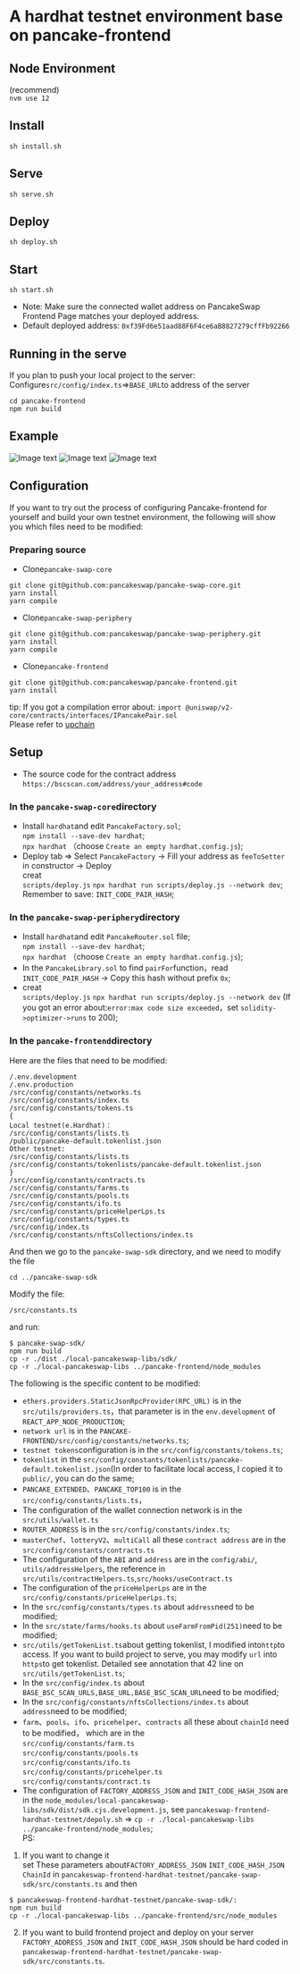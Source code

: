 # A hardhat testnet environment base on pancake-frontend  

## Node Environment  
(recommend)    
`nvm use 12`    

## Install
`sh install.sh`  

## Serve  
`sh serve.sh` 

## Deploy 
`sh deploy.sh`  

## Start
`sh start.sh`  

- Note: Make sure the connected wallet address on PancakeSwap Frontend Page matches your deployed address.
- Default deployed address: `0xf39Fd6e51aad88F6F4ce6aB8827279cffFb92266`




## Running in the serve  
If you plan to push your local project to the server:  
Configure`src/config/index.ts`=>`BASE_URL`to address of the server
```
cd pancake-frontend
npm run build
```
## Example
![Image text](https://raw.githubusercontent.com/chobynleo/Img/main/pancake-swap-frontend-hardhat-testnet/WechatIMG30.png)
![Image text](https://raw.githubusercontent.com/chobynleo/Img/main/pancake-swap-frontend-hardhat-testnet/WechatIMG31.png)
![Image text](https://raw.githubusercontent.com/chobynleo/Img/main/pancake-swap-frontend-hardhat-testnet/WechatIMG32.png)

## Configuration
If you want to try out the process of configuring Pancake-frontend for yourself and build your own testnet environment, 
the following will show you which files need to be modified:  

### Preparing source    
- Clone`pancake-swap-core`
```  
git clone git@github.com:pancakeswap/pancake-swap-core.git  
yarn install  
yarn compile  
```

- Clone`pancake-swap-periphery`  
```
git clone git@github.com:pancakeswap/pancake-swap-periphery.git  
yarn install  
yarn compile  
```

- Clone`pancake-frontend`  
```
git clone git@github.com:pancakeswap/pancake-frontend.git  
yarn install  
```

tip: If you got a compilation error about: `import @uniswap/v2-core/contracts/interfaces/IPancakePair.sol`  
Please refer to [upchain](https://learnblockchain.cn/question/2055)  

## Setup  
- The source code for the contract address
`https://bscscan.com/address/your_address#code`  

### In the `pancake-swap-core`directory    
+ Install `hardhat`and edit `PancakeFactory.sol`;  
`npm install --save-dev hardhat`;  
`npx hardhat` （choose `Create an empty hardhat.config.js`);  
+ Deploy tab => Select `PancakeFactory` -> Fill your address as `feeToSetter` in constructor -> Deploy  
creat  
 `scripts/deploy.js` 
`npx hardhat run scripts/deploy.js --network dev`;  
Remember to save: `INIT_CODE_PAIR_HASH`;  
 
### In the `pancake-swap-periphery`directory  
+ Install `hardhat`and edit `PancakeRouter.sol` file;  
`npm install --save-dev hardhat`;  
`npx hardhat` （choose `Create an empty hardhat.config.js`);  
+ In the `PancakeLibrary.sol` to find `pairFor`function，read `INIT_CODE_PAIR_HASH` -> Copy this hash without prefix `0x`;  
+ creat  
`scripts/deploy.js`
`npx hardhat run scripts/deploy.js --network dev`
(If you got an error about:`error:max code size exceeded`，set `solidity->optimizer->runs` to 200);  

### In the `pancake-frontend`directory
Here are the files that need to be modified:
```
/.env.development 
/.env.production
/src/config/constants/networks.ts
/src/config/constants/index.ts
/src/config/constants/tokens.ts
{
Local testnet(e.Hardhat)：
/src/config/constants/lists.ts
/public/pancake-default.tokenlist.json
Other testnet:
/src/config/constants/lists.ts
/src/config/constants/tokenlists/pancake-default.tokenlist.json
}
/src/config/constants/contracts.ts
/scr/config/constants/farms.ts
/src/config/constants/pools.ts  
/src/config/constants/ifo.ts  
/src/config/constants/priceHelperLps.ts
/src/config/constants/types.ts
/src/config/index.ts
/src/config/constants/nftsCollections/index.ts
```
And then we go to the `pancake-swap-sdk` directory, and we need to modify the file  
```
cd ../pancake-swap-sdk
```  
Modify the file:
```
/src/constants.ts
```
and run:
```
$ pancake-swap-sdk/
npm run build
cp -r ./dist ./local-pancakeswap-libs/sdk/
cp -r ./local-pancakeswap-libs ../pancake-frontend/node_modules
```

The following is the specific content to be modified:   
+ `ethers.providers.StaticJsonRpcProvider(RPC_URL)` is in the `src/utils/providers.ts`，that parameter is in the `env.development` of `REACT_APP_NODE_PRODUCTION`;  
+ `network url` is in the `PANCAKE-FRONTEND/src/config/constants/networks.ts`;  
+ `testnet tokens`configuration is in the `src/config/constants/tokens.ts`;  
+ `tokenlist` in the `src/config/constants/tokenlists/pancake-default.tokenlist.json`(In order to facilitate local access, I copied it to `public/`, you can do the same;  
+ `PANCAKE_EXTENDED`、`PANCAKE_TOP100` is in the `src/config/constants/lists.ts`，    
+ The configuration of the wallet connection network is in the `src/utils/wallet.ts`      
+ `ROUTER_ADDRESS` is in the `src/config/constants/index.ts`;
+ `masterChef`、`lotteryV2`、`multiCall` all these `contract address` are in the `src/config/constants/contracts.ts`
+ The configuration of the `ABI` and `address` are in the `config/abi/`, `utils/addressHelpers`, the reference in `src/utils/contractHelpers.ts`,`src/hooks/useContract.ts`
+ The configuration of the `priceHelperLps` are in the `src/config/constants/priceHelperLps.ts`;  
+ In the `src/config/constants/types.ts` about `address`need to be modified;
+ In the `src/state/farms/hooks.ts` about `useFarmFromPid(251)`need to be modified;    
+ `src/utils/getTokenList.ts`about getting tokenlist, I modified into`http`to access. If you want to build project to serve, you may modify `url` into `https`to get tokenlist. Detailed see annotation that 42 line on `src/utils/getTokenList.ts`;
+ In the `src/config/index.ts` about `BASE_BSC_SCAN_URLS,BASE_URL,BASE_BSC_SCAN_URL`need to be modified;
+ In the `src/config/constants/nftsCollections/index.ts` about `address`need to be modified;
+ `farm`、`pools`、`ifo`、`pricehelper`、`contracts` all these about `chainId` need to be modified， which are in the   
`src/config/constants/farm.ts`  
`src/config/constants/pools.ts`  
`src/config/constants/ifo.ts`     
`src/config/constants/pricehelper.ts`  
`src/config/constants/contract.ts`   
+ The configuration of `FACTORY_ADDRESS_JSON` and `INIT_CODE_HASH_JSON` are in the `node_modules/local-pancakeswap-libs/sdk/dist/sdk.cjs.development.js`, 
see `pancakeswap-frontend-hardhat-testnet/depoly.sh` => 
`cp -r ./local-pancakeswap-libs ../pancake-frontend/node_modules`;  
PS: 
1. If you want to change it  
set These parameters about`FACTORY_ADDRESS_JSON`  `INIT_CODE_HASH_JSON`  `ChainId` in `pancakeswap-frontend-hardhat-testnet/pancake-swap-sdk/src/constants.ts`
and then  
```
$ pancakeswap-frontend-hardhat-testnet/pancake-swap-sdk/:
npm run build  
cp -r ./local-pancakeswap-libs ../pancake-frontend/src/node_modules
```
2. If you want to build frontend project and deploy on your server  
`FACTORY_ADDRESS_JSON` and `INIT_CODE_HASH_JSON` should be hard coded
in `pancakeswap-frontend-hardhat-testnet/pancake-swap-sdk/src/constants.ts`.